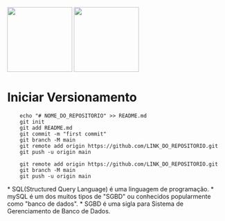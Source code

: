 <div>
    <img src="https://cdn.jsdelivr.net/gh/devicons/devicon@latest/icons/azuresqldatabase/azuresqldatabase-original.svg" width="150" height="150" /> 
    <img src="https://cdn.jsdelivr.net/gh/devicons/devicon@latest/icons/mysql/mysql-original-wordmark.svg" width="150" height="150" /> 
    
</div>


# Iniciar Versionamento
```
    echo "# NOME_DO_REPOSITORIO" >> README.md
    git init
    git add README.md
    git commit -m "first commit"
    git branch -M main
    git remote add origin https://github.com/LINK_DO_REPOSITORIO.git
    git push -u origin main
    
    git remote add origin https://github.com/LINK_DO_REPOSITORIO.git
    git branch -M main                             
    git push -u origin main
```

<div>
    * SQL(Structured Query Language) é uma linguagem de programação.
    * mySQL é um dos muitos tipos de "SGBD" ou conhecidos popularmente como "banco de dados".
    * SGBD é uma sigla para Sistema de Gerenciamento de Banco de Dados.
</div>

